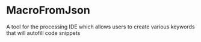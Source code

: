 # MacroFromJson
 A tool for the processing IDE which allows users to create various keywords that will autofill code snippets
